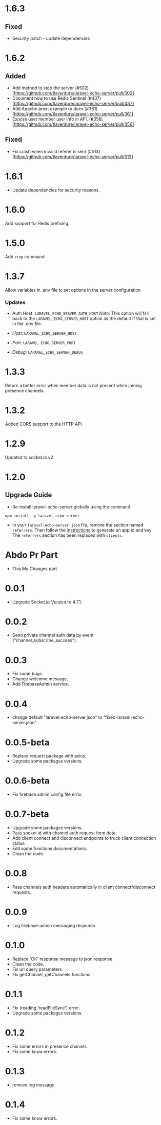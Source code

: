 # 1.6.3

## Fixed

- Security patch - update dependencies

# 1.6.2

## Added

- Add method to stop the server (#502)[https://github.com/tlaverdure/laravel-echo-server/pull/502]
- Document how to use Redis Sentinel (#437)[https://github.com/tlaverdure/laravel-echo-server/pull/437]
- Add Apache proxt example tp docs (#361)[https://github.com/tlaverdure/laravel-echo-server/pull/361]
- Expose user member user info in API. (#356)[https://github.com/tlaverdure/laravel-echo-server/pull/356]

## Fixed

- Fix crash when invalid referer is sent (#513)[https://github.com/tlaverdure/laravel-echo-server/pull/513]

# 1.6.1

- Update dependencies for security reasons.

# 1.6.0

Add support for Redis prefixing.

# 1.5.0

Add `stop` command

# 1.3.7

Allow variables in .env file to set options in the server configuration.

### Updates

- Auth Host: `LARAVEL_ECHO_SERVER_AUTH_HOST` _Note_: This option will fall back to the `LARAVEL_ECHO_SERVER_HOST` option as the default if that is set in the .env file.

- _Host_: `LARAVEL_ECHO_SERVER_HOST`

- _Port_: `LARAVEL_ECHO_SERVER_PORT`

- _Debug_: `LARAVEL_ECHO_SERVER_DEBUG`

# 1.3.3

Return a better error when member data is not present when joining presence channels.

# 1.3.2

Added CORS support to the HTTP API.

# 1.2.9

Updated to socket.io v2

# 1.2.0

## Upgrade Guide

- Re-install laravel-echo-server globally using the command.

```shell
npm install -g laravel-echo-server
```

- In your `laravel-echo-server.json` file, remove the section named `referrers`. Then follow the [instructions](https://github.com/tlaverdure/laravel-echo-server#api-clients) to generate an app id and key. The `referrers` section has been replaced with `clients`.

# Abdo Pr Part

- This My Changes part

# 0.0.1

- Upgrade Socket.io Version to 4.7.1.

# 0.0.2

- Send private channel auth data by event ("channel_subscribe_success").

# 0.0.3

- Fix some bugs.
- Change welcome message.
- Add FirebaseAdmin service.

# 0.0.4

- change default "laravel-echo-server.json" to "fixed-laravel-echo-server.json"

# 0.0.5-beta

- Replace request package with axios.
- Upgrade some packages versions.

# 0.0.6-beta

- Fix firebase admin config file error.

# 0.0.7-beta

- Upgrade some packages versions.
- Pass socket id with channel auth request form data.
- Add client connect and disconnect endpoints to truck client connection status.
- Edit some functions documentations.
- Clean the code.

# 0.0.8

- Pass channels auth headers automatically in client connect/disconnect requests.

# 0.0.9

- Log firebase-admin messaging response.

# 0.1.0

- Replace 'OK' response message to json response.
- Clean the code.
- Fix url query parameters
- Fix getChannel, getChannels functions

# 0.1.1

- Fix (reading 'readFileSync') error.
- Upgrade some packages versions.

# 0.1.2

- Fix some errors in presence channel.
- Fix some know errors.

# 0.1.3

- remove log message

# 0.1.4

- Fix some know errors.
